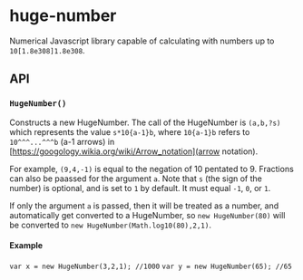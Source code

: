 # huge-number
Numerical Javascript library capable of calculating with numbers up to `10[1.8e308]1.8e308`. 


## API

### `HugeNumber()`

Constructs a new HugeNumber. The call of the HugeNumber is `(a,b,?s)` which represents the value `s*10{a-1}b`, where `10{a-1}b` refers to `10^^^...^^^b` (a-1 arrows) in [https://googology.wikia.org/wiki/Arrow_notation](arrow notation).  

For example, `(9,4,-1)` is equal to the negation of 10 pentated to 9. Fractions can also be paassed for the argument `a`. Note that `s` (the sign of the number) is optional, and is set to `1` by default. It must equal `-1`, `0`, or `1`.

If only the argument `a` is passed, then it will be treated as a number, and automatically get converted to a HugeNumber, so `new HugeNumber(80)` will be converted to `new HugeNumber(Math.log10(80),2,1)`.


#### Example
`var x = new HugeNumber(3,2,1); //1000`
`var y = new HugeNumber(65); //65`
